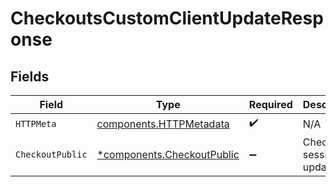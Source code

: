 # CheckoutsCustomClientUpdateResponse


## Fields

| Field                                                                   | Type                                                                    | Required                                                                | Description                                                             |
| ----------------------------------------------------------------------- | ----------------------------------------------------------------------- | ----------------------------------------------------------------------- | ----------------------------------------------------------------------- |
| `HTTPMeta`                                                              | [components.HTTPMetadata](../../models/components/httpmetadata.md)      | :heavy_check_mark:                                                      | N/A                                                                     |
| `CheckoutPublic`                                                        | [*components.CheckoutPublic](../../models/components/checkoutpublic.md) | :heavy_minus_sign:                                                      | Checkout session updated.                                               |